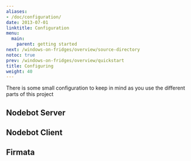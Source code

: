 ```yaml
---
aliases:
- /doc/configuration/
date: 2013-07-01
linktitle: Configuration
menu:
  main:
    parent: getting started
next: /windows-on-fridges/overview/source-directory
notoc: true
prev: /windows-on-fridges/overview/quickstart
title: Configuring 
weight: 40
---
```


There is some small configuration to keep in mind as you use the different parts
of this project

## Nodebot Server

## Nodebot Client

## Firmata


